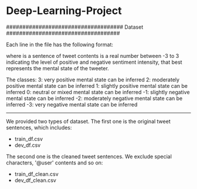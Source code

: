 # Deep-Learning-Project

####################################
Dataset
###################################

Each line in the file has the following format:

<tweet><label>

where
<tweet> is a sentence of tweet contents
<label> is a real number between -3 to 3 indicating the level of positive and negative sentiment intensity, that  best represents the mental state of the tweeter.

The classes:
3: very positive mental state can be inferred
2: moderately positive mental state can be inferred
1: slightly positive mental state can be inferred
0: neutral or mixed mental state can be inferred
-1: slightly negative mental state can be inferred
-2: moderately negative mental state can be inferred
-3: very negative mental state can be inferred

-------------------------------------------------------------
We provided two types of dataset. The first one is the original tweet sentences, which includes:
 
- train_df.csv
- dev_df.csv

The second one is the cleaned tweet sentences. We exclude special characters, '@user' contents and so on:

- train_df_clean.csv
- dev_df_clean.csv
